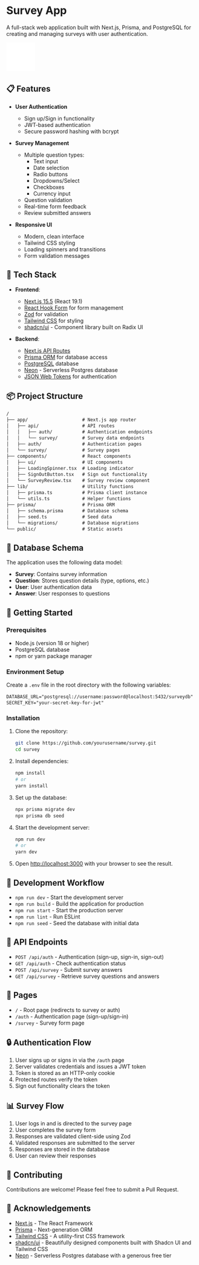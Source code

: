 # Survey App

A full-stack web application built with Next.js, Prisma, and PostgreSQL for creating and managing surveys with user authentication.

![Survey App](public/loader.svg)

## 📋 Features

- **User Authentication**
  - Sign up/Sign in functionality
  - JWT-based authentication
  - Secure password hashing with bcrypt

- **Survey Management**
  - Multiple question types:
    - Text input
    - Date selection
    - Radio buttons
    - Dropdowns/Select
    - Checkboxes
    - Currency input
  - Question validation
  - Real-time form feedback
  - Review submitted answers

- **Responsive UI**
  - Modern, clean interface
  - Tailwind CSS styling
  - Loading spinners and transitions
  - Form validation messages

## 🚀 Tech Stack

- **Frontend**:
  - [Next.js 15.5](https://nextjs.org/) (React 19.1)
  - [React Hook Form](https://react-hook-form.com/) for form management
  - [Zod](https://zod.dev/) for validation
  - [Tailwind CSS](https://tailwindcss.com/) for styling
  - [shadcn/ui](https://ui.shadcn.com/) - Component library built on Radix UI

- **Backend**:
  - [Next.js API Routes](https://nextjs.org/docs/api-routes/introduction)
  - [Prisma ORM](https://www.prisma.io/) for database access
  - [PostgreSQL](https://www.postgresql.org/) database
  - [Neon](https://neon.tech/) - Serverless Postgres database
  - [JSON Web Tokens](https://jwt.io/) for authentication

## 📦 Project Structure

```
/
├── app/                    # Next.js app router
│   ├── api/                # API routes
│   │   ├── auth/           # Authentication endpoints
│   │   └── survey/         # Survey data endpoints
│   ├── auth/               # Authentication pages
│   └── survey/             # Survey pages
├── components/             # React components
│   ├── ui/                 # UI components
│   ├── LoadingSpinner.tsx  # Loading indicator
│   ├── SignOutButton.tsx   # Sign out functionality
│   └── SurveyReview.tsx    # Survey review component
├── lib/                    # Utility functions
│   ├── prisma.ts           # Prisma client instance
│   └── utils.ts            # Helper functions
├── prisma/                 # Prisma ORM
│   ├── schema.prisma       # Database schema
│   ├── seed.ts             # Seed data
│   └── migrations/         # Database migrations
└── public/                 # Static assets
```

## 💾 Database Schema

The application uses the following data model:

- **Survey**: Contains survey information
- **Question**: Stores question details (type, options, etc.)
- **User**: User authentication data
- **Answer**: User responses to questions

## 🚦 Getting Started

### Prerequisites

- Node.js (version 18 or higher)
- PostgreSQL database
- npm or yarn package manager

### Environment Setup

Create a `.env` file in the root directory with the following variables:

```env
DATABASE_URL="postgresql://username:password@localhost:5432/surveydb"
SECRET_KEY="your-secret-key-for-jwt"
```

### Installation

1. Clone the repository:

   ```bash
   git clone https://github.com/yourusername/survey.git
   cd survey
   ```

2. Install dependencies:

   ```bash
   npm install
   # or
   yarn install
   ```

3. Set up the database:

   ```bash
   npx prisma migrate dev
   npx prisma db seed
   ```

4. Start the development server:

   ```bash
   npm run dev
   # or
   yarn dev
   ```

5. Open [http://localhost:3000](http://localhost:3000) with your browser to see the result.

## 🔄 Development Workflow

- `npm run dev` - Start the development server
- `npm run build` - Build the application for production
- `npm run start` - Start the production server
- `npm run lint` - Run ESLint
- `npm run seed` - Seed the database with initial data

## 🧪 API Endpoints

- `POST /api/auth` - Authentication (sign-up, sign-in, sign-out)
- `GET /api/auth` - Check authentication status
- `POST /api/survey` - Submit survey answers
- `GET /api/survey` - Retrieve survey questions and answers

## 📱 Pages

- `/` - Root page (redirects to survey or auth)
- `/auth` - Authentication page (sign-up/sign-in)
- `/survey` - Survey form page

## 🔒 Authentication Flow

1. User signs up or signs in via the `/auth` page
2. Server validates credentials and issues a JWT token
3. Token is stored as an HTTP-only cookie
4. Protected routes verify the token
5. Sign out functionality clears the token

## 📊 Survey Flow

1. User logs in and is directed to the survey page
2. User completes the survey form
3. Responses are validated client-side using Zod
4. Validated responses are submitted to the server
5. Responses are stored in the database
6. User can review their responses

## 🤝 Contributing

Contributions are welcome! Please feel free to submit a Pull Request.

## 👏 Acknowledgements

- [Next.js](https://nextjs.org/) - The React Framework
- [Prisma](https://www.prisma.io/) - Next-generation ORM
- [Tailwind CSS](https://tailwindcss.com/) - A utility-first CSS framework
- [shadcn/ui](https://ui.shadcn.com/) - Beautifully designed components built with Shadcn UI and Tailwind CSS
- [Neon](https://neon.tech/) - Serverless Postgres database with a generous free tier
